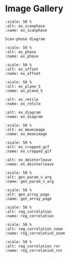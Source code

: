 # Image Gallery

<!-- Extraction -->

```{figure} ./_images/ex_scanphase.svg
:scale: 50 %
:alt: ex_scanphase
:name: ex_scanphase

Scan-phase diagram
```

```{figure} ./_images/ex_phase.png
:scale: 50 %
:alt: ex_phase
:name: ex_phase
```

```{figure} ./_images/ex_offset.svg
:scale: 50 %
:alt: ex_offset
:name: ex_offset
```

```{figure} ./_images/ex_plane5.png
:scale: 50 %
:alt: ex_plane_5
:name: ex_plane_5
```

```{figure} ./_images/ex_retile.svg
:alt: ex_retile
:name: ex_retile
```

```{figure} ./_images/ex_diagram.svg
:alt: ex_diagram
:name: ex_diagram
```

```{figure} ./_images/ex_meanimage.svg
:scale: 50 %
:alt: ex_meanimage
:name: ex_meanimage
```

```{figure} ./_images/ex_cropped_raw.gif
:scale: 50 %
:alt: ex_cropped_gif
:name: ex_cropped_gif
```

```{figure} ./_images/ex_deinterleave.svg
:alt: ex_deinterleave
:name: ex_deinterleave
```

<!-- General -->

```{figure} ./_images/gen_param_v_arg.png
:scale: 50 %
:alt: gen_param_v_arg
:name: gen_param_v_arg
```

```{figure} ./_images/gen_array_page.gif
:scale: 50 %
:alt: gen_array_page
:name: gen_array_page
```

<!-- Registration -->

```{figure} ./_images/reg_correlation.png
:scale: 50 %
:alt: reg_correlation
:name: reg_correlation
```

```{figure} ./_images/reg_correlation_zoom.png
:scale: 50 %
:alt: reg_correlation_zoom
:name: reg_correlation_zoom
```

```{figure} ./_images/reg_correlation_rnr.png
:scale: 50 %
:alt: reg_correlation_rnr
:name: reg_correlation_rnr
```

